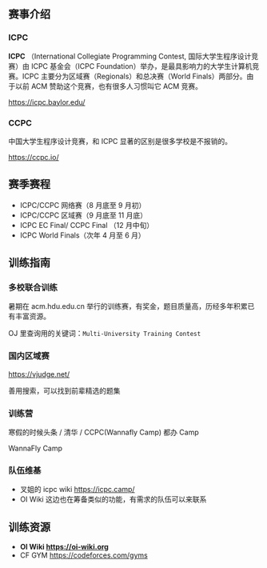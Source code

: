 ## 赛事介绍

### ICPC

**ICPC** （International Collegiate Programming Contest, 国际大学生程序设计竞赛）由 ICPC 基金会（ICPC Foundation）举办，是最具影响力的大学生计算机竞赛。ICPC 主要分为区域赛（Regionals）和总决赛（World Finals）两部分。由于以前 ACM 赞助这个竞赛，也有很多人习惯叫它 ACM 竞赛。

https://icpc.baylor.edu/

### CCPC

中国大学生程序设计竞赛，和 ICPC 显著的区别是很多学校是不报销的。

https://ccpc.io/

## 赛季赛程

- ICPC/CCPC 网络赛（8 月底至 9 月初）
- ICPC/CCPC 区域赛（9 月底至 11 月底）
- ICPC EC Final/ CCPC Final （12 月中旬）
- ICPC World Finals（次年 4 月至 6 月）

## 训练指南

### 多校联合训练

暑期在 acm.hdu.edu.cn 举行的训练赛，有奖金，题目质量高，历经多年积累已有丰富资源。

OJ 里查询用的关键词：`Multi-University Training Contest`

### 国内区域赛

https://vjudge.net/

善用搜索，可以找到前辈精选的题集

### 训练营

寒假的时候头条 / 清华 / CCPC(Wannafly Camp) 都办 Camp

WannaFly Camp

### 队伍维基

- 叉姐的 icpc wiki https://icpc.camp/
- OI Wiki 这边也在筹备类似的功能，有需求的队伍可以来联系

## 训练资源

- **OI Wiki https://oi-wiki.org**
- CF GYM https://codeforces.com/gyms


